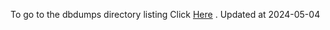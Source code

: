 To go to the dbdumps directory listing Click [Here](https://ipfs.io/ipfs/bafkreidvkdhjg5233k4g7zmf3yfzzt7vyhvo452dqryqjpkx4yuvrxti4m) . Updated at 2024-05-04